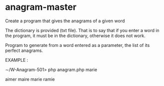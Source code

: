 # anagram-master

Create a program that gives the anagrams of a given word

The dictionary is provided (txt file). That is to say that if you enter a word in the
program, it must be in the dictionary, otherwise it does not work.

Program to generate from a word entered as a parameter, the list of its
perfect anagrams.

EXAMPLE : 

∼/W-Anagram-501> php anagram.php marie

aimer
maire
marie
ramie
